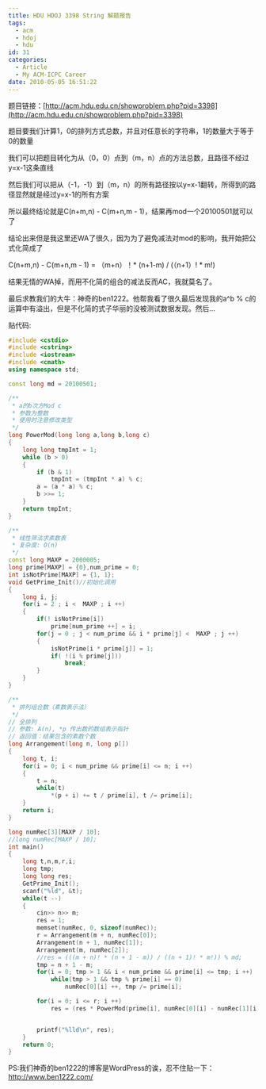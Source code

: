 ```yaml
---
title: HDU HDOJ 3398 String 解题报告
tags:
  - acm
  - hdoj
  - hdu
id: 31
categories:
  - Article
  - My ACM-ICPC Career
date: 2010-05-05 16:51:22
---
```


题目链接：[http://acm.hdu.edu.cn/showproblem.php?pid=3398](http://acm.hdu.edu.cn/showproblem.php?pid=3398)

题目要我们计算1，0的排列方式总数，并且对任意长的字符串，1的数量大于等于0的数量

我们可以把题目转化为从（0，0）点到（m，n）点的方法总数，且路径不经过y=x-1这条直线

然后我们可以把从（-1，-1）到（m，n）的所有路径按以y=x-1翻转，所得到的路径显然就是经过y=x-1的所有方案

所以最终结论就是C(n+m,n) - C(m+n,m - 1)，结果再mod一个20100501就可以了

结论出来但是我这里还WA了很久，因为为了避免减法对mod的影响，我开始把公式化简成了

C(n+m,n) - C(m+n,m - 1) = （m+n）！* (n+1-m) / (（n+1）! * m!)

结果无情的WA掉，而用不化简的组合的减法反而AC，我就莫名了。

最后求教我们的大牛：神奇的ben1222。他帮我看了很久最后发现我的a^b % c的运算中有溢出，但是不化简的式子华丽的没被测试数据发现。然后...

贴代码:

```cpp
#include <cstdio>
#include <cstring>
#include <iostream>
#include <cmath>
using namespace std;

const long md = 20100501;

/**
 * a的b次方Mod c
 * 参数为整数
 * 使用时注意修改类型
 */
long PowerMod(long long a,long b,long c)
{
    long long tmpInt = 1;
    while (b > 0)
    {
        if (b & 1)
            tmpInt = (tmpInt * a) % c;
        a = (a * a) % c;
        b >>= 1;
    }
    return tmpInt;
}

/**
 * 线性筛法求素数表
 * 复杂度: O(n)
 */
const long MAXP = 2000005;
long prime[MAXP] = {0},num_prime = 0;
int isNotPrime[MAXP] = {1, 1};
void GetPrime_Init()//初始化调用
{
    long i, j;
    for(i = 2 ; i <  MAXP ; i ++)
    {
        if(! isNotPrime[i])
            prime[num_prime ++] = i;
        for(j = 0 ; j < num_prime && i * prime[j] <  MAXP ; j ++)
        {
            isNotPrime[i * prime[j]] = 1;
            if( !(i % prime[j]))
                break;
        }
    }
}

/**
 * 排列组合数（素数表示法）
 */
// 全排列
// 参数: A(n), *p 传出数的数组表示指针
// 返回值：结果包含的素数个数
long Arrangement(long n, long p[])
{
    long t, i;
    for(i = 0; i < num_prime && prime[i] <= n; i ++)
    {
        t = n;
        while(t)
            *(p + i) += t / prime[i], t /= prime[i];
    }
    return i;
}

long numRec[3][MAXP / 10];
//long numRec[MAXP / 10];
int main()
{
    long t,n,m,r,i;
    long tmp;
    long long res;
    GetPrime_Init();
    scanf("%ld", &t);
    while(t --)
    {
        cin>> n>> m;
        res = 1;
        memset(numRec, 0, sizeof(numRec));
        r = Arrangement(m + n, numRec[0]);
        Arrangement(n + 1, numRec[1]);
        Arrangement(m, numRec[2]);
        //res = (((m + n)! * (n + 1 - m)) / ((n + 1)! * m!)) % md;
        tmp = n + 1 - m;
        for(i = 0; tmp > 1 && i < num_prime && prime[i] <= tmp; i ++)
            while(tmp > 1 && tmp % prime[i] == 0)
                numRec[0][i] ++, tmp /= prime[i];

        for(i = 0; i <= r; i ++)
            res = (res * PowerMod(prime[i], numRec[0][i] - numRec[1][i] - numRec[2][i], md)) % md;


        printf("%lld\n", res);
    }
    return 0;
}
```

PS:我们神奇的ben1222的博客是WordPress的诶，忍不住贴一下：http://www.ben1222.com/
